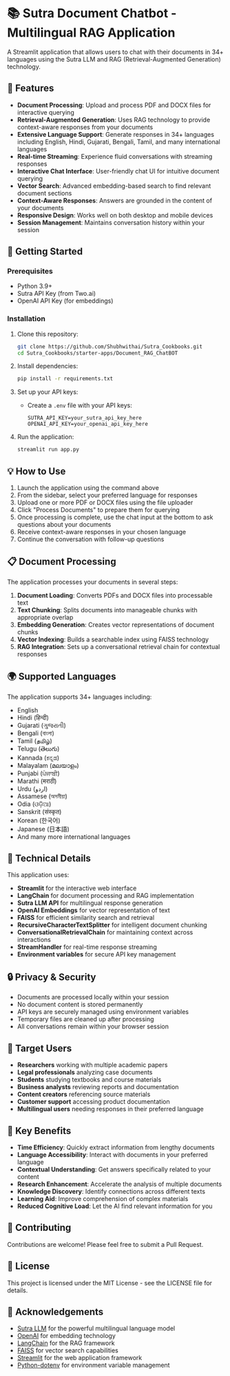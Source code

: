 # 📚 Sutra Document Chatbot - Multilingual RAG Application

A Streamlit application that allows users to chat with their documents in 34+ languages using the Sutra LLM and RAG (Retrieval-Augmented Generation) technology.

## 🌟 Features

- **Document Processing**: Upload and process PDF and DOCX files for interactive querying
- **Retrieval-Augmented Generation**: Uses RAG technology to provide context-aware responses from your documents
- **Extensive Language Support**: Generate responses in 34+ languages including English, Hindi, Gujarati, Bengali, Tamil, and many international languages
- **Real-time Streaming**: Experience fluid conversations with streaming responses
- **Interactive Chat Interface**: User-friendly chat UI for intuitive document querying
- **Vector Search**: Advanced embedding-based search to find relevant document sections
- **Context-Aware Responses**: Answers are grounded in the content of your documents
- **Responsive Design**: Works well on both desktop and mobile devices
- **Session Management**: Maintains conversation history within your session

## 🚀 Getting Started

### Prerequisites

- Python 3.9+
- Sutra API Key (from Two.ai)
- OpenAI API Key (for embeddings)

### Installation

1. Clone this repository:
   ```bash
   git clone https://github.com/Shubhwithai/Sutra_Cookbooks.git
   cd Sutra_Cookbooks/starter-apps/Document_RAG_ChatBOT
   ```

2. Install dependencies:
   ```bash
   pip install -r requirements.txt
   ```

3. Set up your API keys:
   - Create a `.env` file with your API keys:
     ```
     SUTRA_API_KEY=your_sutra_api_key_here
     OPENAI_API_KEY=your_openai_api_key_here
     ```

4. Run the application:
   ```bash
   streamlit run app.py
   ```

## 💡 How to Use

1. Launch the application using the command above
2. From the sidebar, select your preferred language for responses
3. Upload one or more PDF or DOCX files using the file uploader
4. Click "Process Documents" to prepare them for querying
5. Once processing is complete, use the chat input at the bottom to ask questions about your documents
6. Receive context-aware responses in your chosen language
7. Continue the conversation with follow-up questions

## 📋 Document Processing

The application processes your documents in several steps:

1. **Document Loading**: Converts PDFs and DOCX files into processable text
2. **Text Chunking**: Splits documents into manageable chunks with appropriate overlap
3. **Embedding Generation**: Creates vector representations of document chunks
4. **Vector Indexing**: Builds a searchable index using FAISS technology
5. **RAG Integration**: Sets up a conversational retrieval chain for contextual responses

## 🌍 Supported Languages

The application supports 34+ languages including:
- English
- Hindi (हिन्दी)
- Gujarati (ગુજરાતી)
- Bengali (বাংলা)
- Tamil (தமிழ்)
- Telugu (తెలుగు)
- Kannada (ಕನ್ನಡ)
- Malayalam (മലയാളം)
- Punjabi (ਪੰਜਾਬੀ)
- Marathi (मराठी)
- Urdu (اردو)
- Assamese (অসমীয়া)
- Odia (ଓଡ଼ିଆ)
- Sanskrit (संस्कृत)
- Korean (한국어)
- Japanese (日本語)
- And many more international languages

## 🎨 Technical Details

This application uses:
- **Streamlit** for the interactive web interface
- **LangChain** for document processing and RAG implementation
- **Sutra LLM API** for multilingual response generation
- **OpenAI Embeddings** for vector representation of text
- **FAISS** for efficient similarity search and retrieval
- **RecursiveCharacterTextSplitter** for intelligent document chunking
- **ConversationalRetrievalChain** for maintaining context across interactions
- **StreamHandler** for real-time response streaming
- **Environment variables** for secure API key management

## 🔒 Privacy & Security

- Documents are processed locally within your session
- No document content is stored permanently
- API keys are securely managed using environment variables
- Temporary files are cleaned up after processing
- All conversations remain within your browser session

## 🎯 Target Users

- **Researchers** working with multiple academic papers
- **Legal professionals** analyzing case documents
- **Students** studying textbooks and course materials
- **Business analysts** reviewing reports and documentation
- **Content creators** referencing source materials
- **Customer support** accessing product documentation
- **Multilingual users** needing responses in their preferred language

## 🌱 Key Benefits

- **Time Efficiency**: Quickly extract information from lengthy documents
- **Language Accessibility**: Interact with documents in your preferred language
- **Contextual Understanding**: Get answers specifically related to your content
- **Research Enhancement**: Accelerate the analysis of multiple documents
- **Knowledge Discovery**: Identify connections across different texts
- **Learning Aid**: Improve comprehension of complex materials
- **Reduced Cognitive Load**: Let the AI find relevant information for you

## 🤝 Contributing

Contributions are welcome! Please feel free to submit a Pull Request.

## 📄 License

This project is licensed under the MIT License - see the LICENSE file for details.

## 🙏 Acknowledgements

- [Sutra LLM](https://www.two.ai/sutra) for the powerful multilingual language model
- [OpenAI](https://openai.com/) for embedding technology
- [LangChain](https://www.langchain.com) for the RAG framework
- [FAISS](https://github.com/facebookresearch/faiss) for vector search capabilities
- [Streamlit](https://streamlit.io) for the web application framework
- [Python-dotenv](https://github.com/theskumar/python-dotenv) for environment variable management
